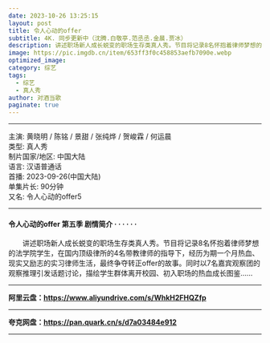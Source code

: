 ```yaml
---
date: 2023-10-26 13:25:15
layout: post
title: 令人心动的offer
subtitle: 4K. 同步更新中（沈腾.白敬亭.范丞丞.金晨.贾冰）
description: 讲述职场新人成长蜕变的职场生存类真人秀。节目将记录8名怀抱着律师梦想的法学院学生，在国内顶级律所的4名带教律师的指导下，经历为期一个月热血、现实又励志的实习律师生活......
image: https://pic.imgdb.cn/item/653ff3f0c458853aefb7090e.webp
optimized_image: 
category: 综艺
tags:
  - 综艺
  - 真人秀
author: 对酒当歌
paginate: true
---
```


---

主演: 黄晓明 / 陈铭 / 景甜 / 张纯烨 / 贺峻霖 / 何运晨  
类型: 真人秀  
制片国家/地区: 中国大陆  
语言: 汉语普通话  
首播: 2023-09-26(中国大陆)  
单集片长: 90分钟  
又名: 令人心动的offer5  

---

#### 令人心动的offer 第五季 剧情简介 · · · · · ·

　　讲述职场新人成长蜕变的职场生存类真人秀。节目将记录8名怀抱着律师梦想的法学院学生，在国内顶级律所的4名带教律师的指导下，经历为期一个月热血、现实又励志的实习律师生活，最终争夺转正offer的故事。同时以7名嘉宾观察团的观察推理引发话题讨论，描绘学生群体离开校园、初入职场的热血成长图鉴……

---

**阿里云盘：<https://www.aliyundrive.com/s/WhkH2FHQZfp>**

---

**夸克网盘：<https://pan.quark.cn/s/d7a03484e912>**

---
